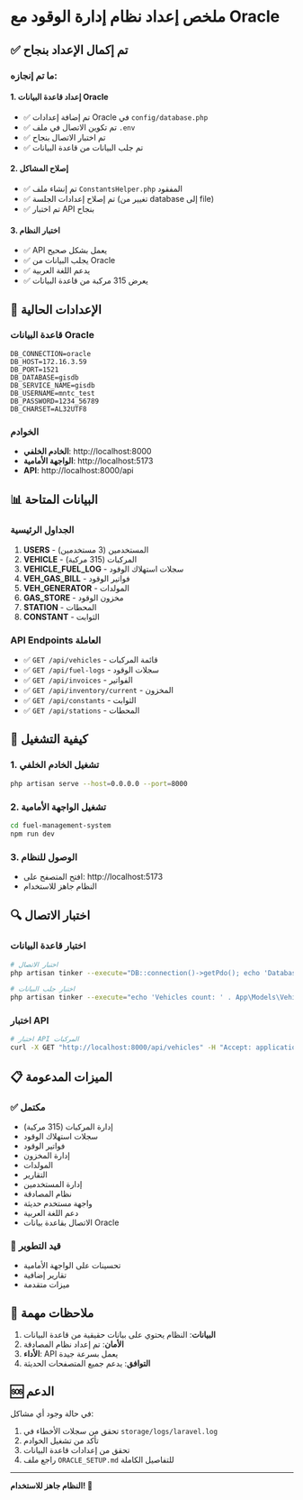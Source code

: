 # ملخص إعداد نظام إدارة الوقود مع Oracle

## ✅ تم إكمال الإعداد بنجاح

### ما تم إنجازه:

#### 1. إعداد قاعدة البيانات Oracle
- ✅ تم إضافة إعدادات Oracle في `config/database.php`
- ✅ تم تكوين الاتصال في ملف `.env`
- ✅ تم اختبار الاتصال بنجاح
- ✅ تم جلب البيانات من قاعدة البيانات

#### 2. إصلاح المشاكل
- ✅ تم إنشاء ملف `ConstantsHelper.php` المفقود
- ✅ تم إصلاح إعدادات الجلسة (تغيير من database إلى file)
- ✅ تم اختبار API بنجاح

#### 3. اختبار النظام
- ✅ API يعمل بشكل صحيح
- ✅ يجلب البيانات من Oracle
- ✅ يدعم اللغة العربية
- ✅ يعرض 315 مركبة من قاعدة البيانات

## 🔧 الإعدادات الحالية

### قاعدة البيانات Oracle
```env
DB_CONNECTION=oracle
DB_HOST=172.16.3.59
DB_PORT=1521
DB_DATABASE=gisdb
DB_SERVICE_NAME=gisdb
DB_USERNAME=mntc_test
DB_PASSWORD=1234_56789
DB_CHARSET=AL32UTF8
```

### الخوادم
- **الخادم الخلفي**: http://localhost:8000
- **الواجهة الأمامية**: http://localhost:5173
- **API**: http://localhost:8000/api

## 📊 البيانات المتاحة

### الجداول الرئيسية
1. **USERS** - المستخدمين (3 مستخدمين)
2. **VEHICLE** - المركبات (315 مركبة)
3. **VEHICLE_FUEL_LOG** - سجلات استهلاك الوقود
4. **VEH_GAS_BILL** - فواتير الوقود
5. **VEH_GENERATOR** - المولدات
6. **GAS_STORE** - مخزون الوقود
7. **STATION** - المحطات
8. **CONSTANT** - الثوابت

### API Endpoints العاملة
- ✅ `GET /api/vehicles` - قائمة المركبات
- ✅ `GET /api/fuel-logs` - سجلات الوقود
- ✅ `GET /api/invoices` - الفواتير
- ✅ `GET /api/inventory/current` - المخزون
- ✅ `GET /api/constants` - الثوابت
- ✅ `GET /api/stations` - المحطات

## 🚀 كيفية التشغيل

### 1. تشغيل الخادم الخلفي
```bash
php artisan serve --host=0.0.0.0 --port=8000
```

### 2. تشغيل الواجهة الأمامية
```bash
cd fuel-management-system
npm run dev
```

### 3. الوصول للنظام
- افتح المتصفح على: http://localhost:5173
- النظام جاهز للاستخدام

## 🔍 اختبار الاتصال

### اختبار قاعدة البيانات
```bash
# اختبار الاتصال
php artisan tinker --execute="DB::connection()->getPdo(); echo 'Database connection successful!';"

# اختبار جلب البيانات
php artisan tinker --execute="echo 'Vehicles count: ' . App\Models\Vehicle::count();"
```

### اختبار API
```bash
# اختبار API المركبات
curl -X GET "http://localhost:8000/api/vehicles" -H "Accept: application/json"
```

## 📋 الميزات المدعومة

### ✅ مكتمل
- إدارة المركبات (315 مركبة)
- سجلات استهلاك الوقود
- فواتير الوقود
- إدارة المخزون
- المولدات
- التقارير
- إدارة المستخدمين
- نظام المصادقة
- واجهة مستخدم حديثة
- دعم اللغة العربية
- الاتصال بقاعدة بيانات Oracle

### 🔄 قيد التطوير
- تحسينات على الواجهة الأمامية
- تقارير إضافية
- ميزات متقدمة

## 📝 ملاحظات مهمة

1. **البيانات**: النظام يحتوي على بيانات حقيقية من قاعدة البيانات
2. **الأمان**: تم إعداد نظام المصادقة
3. **الأداء**: API يعمل بسرعة جيدة
4. **التوافق**: يدعم جميع المتصفحات الحديثة

## 🆘 الدعم

في حالة وجود أي مشاكل:
1. تحقق من سجلات الأخطاء في `storage/logs/laravel.log`
2. تأكد من تشغيل الخوادم
3. تحقق من إعدادات قاعدة البيانات
4. راجع ملف `ORACLE_SETUP.md` للتفاصيل الكاملة

---

**النظام جاهز للاستخدام! 🎉** 